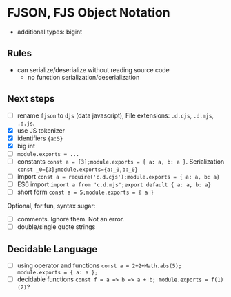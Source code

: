 # FJSON, FJS Object Notation

- additional types: bigint

## Rules

- can serialize/deserialize without reading source code
  - no function serialization/deserialization

## Next steps

- [ ] rename `fjson` to `djs` (data javascript), File extensions: `.d.cjs`, `.d.mjs`, `.d.js`.
- [x] use JS tokenizer 
- [x] identifiers `{a:5}`
- [x] big int
- [ ] `module.exports = ...`
- [ ] constants `const a = [3];module.exports = { a: a, b: a }`. Serialization `const _0=[3];module.exports={a:_0,b:_0}`
- [ ] import `const a = require('c.d.cjs');module.exports = { a: a, b: a}`
- [ ] ES6 import `import a from 'c.d.mjs';export default { a: a, b: a}`
- [ ] short form `const a = 5;module.exports = { a }`

Optional, for fun, syntax sugar:

- [ ] comments. Ignore them. Not an error.
- [ ] double/single quote strings

## Decidable Language
  
- [ ] using operator and functions `const a = 2+2+Math.abs(5); module.exports = { a: a };`
- [ ] decidable functions `const f = a => b => a + b; module.exports = f(1)(2)`?
